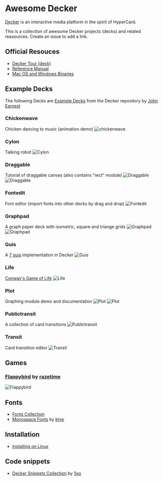 # Awesome Decker

[Decker](https://beyondloom.com/decker/index.html) is an interactive media platform in the spirit of HyperCard.

This is a collection of awesome Decker projects (decks) and related reasources. Create an issue to add a link.

## Official Resouces
- [Decker Tour (deck)](https://beyondloom.com/decker/tour.html)
- [Reference Manual](https://beyondloom.com/decker/decker.html)
- [Mac OS and Windows Binaries](https://internet-janitor.itch.io/decker)

## Example Decks
The following Decks are [Example Decks](https://github.com/JohnEarnest/Decker/tree/main/examples/decks) from the Decker repository by [John Earnest](https://github.com/JohnEarnest)

### Chickenwave
Chicken dancing to music (animation demo)
![chickenwave](images/chickenwave.png)

### Cylon
Talking robot
![Cylon](images/cylon.png)

### Draggable
Tutorial of draggable canvas (also contains "rect" module)
![Draggable](images/draggable.png)
![Draggable](images/draggable-2.png)

### Fontedit
Font editor (import fonts into other decks by drag and drop)
![Fontedit](images/fontedit.png)

### Graphpad
A graph paper deck with isometric, square and triange grids
![Graphpad](images/graphpad.png)
![Graphpad](images/graphpad-2.png)

### Guis
A [7 guis](https://7guis.github.io/7guis/) implementation in Decker
![Guis](images/guis.png)

### Life
[Conway's Game of Life](https://en.wikipedia.org/wiki/Conway%27s_Game_of_Life)
![Life](images/life.png)

### Plot
Graphing module demo and documentation
![Plot](images/plot.png)
![Plot](images/plot-2.png)

### Publictransit
A collection of card transitions
![Publictransit](images/publictransit.png)

### Transit
Card transition editor
![Transit](images/transit.png)

## Games

### [Flappybird](https://github.com/razetime/decks) by [razetime](https://github.com/razetime) 
![Flappybird](images/flappybird.png)

## Fonts
- [Fonts Collection](https://github.com/1jss/decker-fonts)
- [Monospace Fonts](https://github.com/ktye/i/blob/master/_/i2/kui/f/fonts.deck) by [ktye](https://github.com/ktye)

## Installation
- [Installing on Linux](https://github.com/1jss/decker-linux)

## Code snippets
- [Decker Snippets Collection](https://github.com/1jss/decker-snippets) by [1jss](https://github.com/1jss) 